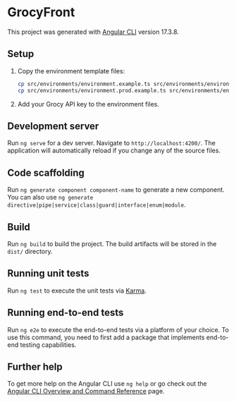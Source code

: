 # GrocyFront

This project was generated with [Angular CLI](https://github.com/angular/angular-cli) version 17.3.8.

## Setup

1. Copy the environment template files:
   ```bash
   cp src/environments/environment.example.ts src/environments/environment.ts
   cp src/environments/environment.prod.example.ts src/environments/environment.prod.ts
   ```

2. Add your Grocy API key to the environment files.

## Development server

Run `ng serve` for a dev server. Navigate to `http://localhost:4200/`. The application will automatically reload if you change any of the source files.

## Code scaffolding

Run `ng generate component component-name` to generate a new component. You can also use `ng generate directive|pipe|service|class|guard|interface|enum|module`.

## Build

Run `ng build` to build the project. The build artifacts will be stored in the `dist/` directory.

## Running unit tests

Run `ng test` to execute the unit tests via [Karma](https://karma-runner.github.io).

## Running end-to-end tests

Run `ng e2e` to execute the end-to-end tests via a platform of your choice. To use this command, you need to first add a package that implements end-to-end testing capabilities.

## Further help

To get more help on the Angular CLI use `ng help` or go check out the [Angular CLI Overview and Command Reference](https://angular.io/cli) page.
